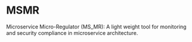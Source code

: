 # MSMR
Microservice Micro-Regulator (MS_MR): A light weight tool for monitoring and security compliance in microservice architecture.
